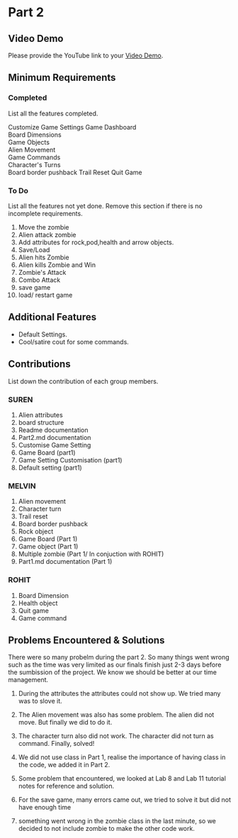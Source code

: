 # Part 2

## Video Demo

Please provide the YouTube link to your [Video Demo](https://youtu.be/9_Dp0jiTxOk).

## Minimum Requirements

### Completed

List all the features completed.

Customize Game Settings	
Game Dashboard	
Board Dimensions	
Game Objects	
Alien Movement	
Game Commands	
Character's Turns		
Board border pushback
Trail Reset
Quit Game	


### To Do

List all the features not yet done. Remove this section if there is no incomplete requirements.

1. Move the zombie
2. Alien attack zombie
3. Add attributes for rock,pod,health and arrow objects. 
4. Save/Load
5. Alien hits Zombie	
6. Alien kills Zombie and Win
7. Zombie's Attack
8. Combo Attack
9. save game
10. load/ restart game


## Additional Features

- Default Settings.
- Cool/satire cout for some commands.


## Contributions

List down the contribution of each group members.



### SUREN

1.  Alien attributes 
2.  board structure
3.  Readme documentation
4.  Part2.md documentation
5.  Customise Game Setting 
6. Game Board (part1)
7. Game Setting Customisation (part1)
8. Default setting (part1)

### MELVIN

1. Alien movement
3. Character turn
4. Trail reset
5. Board border pushback
6. Rock object
7. Game Board (Part 1)
8. Game object (Part 1)
9. Multiple zombie (Part 1/ In conjuction with ROHIT)
10. Part1.md documentation (Part 1)

### ROHIT

1. Board Dimension 
2. Health object
3. Quit game
4. Game command 

## Problems Encountered & Solutions

There were so many probelm during the part 2. So  many things went wrong such as the time was very limited as our finals finish just 2-3 days before the sumbission of the project. We know we should be better at our time management. 

1. During the attributes the attributes could not show up. We tried many was to slove it. 

2. The Alien movement was also has some problem. The alien did not move. But finally we did to do it. 

3.  The character turn also did not work. The character did not turn as command. Finally, solved!

4. We did not use class in Part 1, realise the importance of having class in the code, we added it in Part 2.

5. Some problem that encountered, we looked at Lab 8 and Lab 11 tutorial notes for reference and solution.

6. For the save game, many errors came out, we tried to solve it but did not have enough time

7. something went wrong in the zombie class in the last minute, so we decided to not include zombie to make the other code work.


